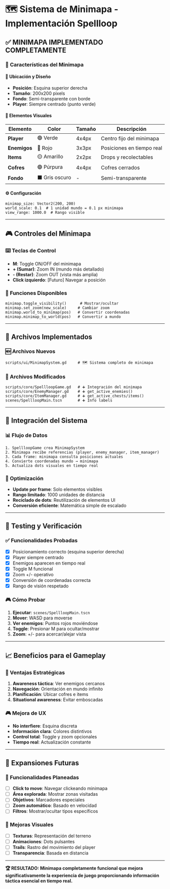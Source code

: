 # 🗺️ Sistema de Minimapa - Implementación Spellloop

## ✅ **MINIMAPA IMPLEMENTADO COMPLETAMENTE**

### 🎯 **Características del Minimapa**

#### **📍 Ubicación y Diseño**
- **Posición**: Esquina superior derecha
- **Tamaño**: 200x200 pixels
- **Fondo**: Semi-transparente con borde
- **Player**: Siempre centrado (punto verde)

#### **🎨 Elementos Visuales**

| Elemento | Color | Tamaño | Descripción |
|----------|-------|--------|-------------|
| **Player** | 🟢 Verde | 4x4px | Centro fijo del minimapa |
| **Enemigos** | 🔴 Rojo | 3x3px | Posiciones en tiempo real |
| **Items** | 🟡 Amarillo | 2x2px | Drops y recolectables |
| **Cofres** | 🟣 Púrpura | 4x4px | Cofres cerrados |
| **Fondo** | ⬛ Gris oscuro | - | Semi-transparente |

#### **⚙️ Configuración**
```gdscript
minimap_size: Vector2(200, 200)
world_scale: 0.1  # 1 unidad mundo = 0.1 px minimapa
view_range: 1000.0  # Rango visible
```

---

## 🎮 **Controles del Minimapa**

### **⌨️ Teclas de Control**
- **M**: Toggle ON/OFF del minimapa
- **+ (Sumar)**: Zoom IN (mundo más detallado)
- **- (Restar)**: Zoom OUT (vista más amplia)
- **Click izquierdo**: [Futuro] Navegar a posición

### **🔧 Funciones Disponibles**
```gdscript
minimap.toggle_visibility()      # Mostrar/ocultar
minimap.set_zoom(new_scale)     # Cambiar zoom  
minimap.world_to_minimap(pos)   # Convertir coordenadas
minimap.minimap_to_world(pos)   # Convertir a mundo
```

---

## 📁 **Archivos Implementados**

### **🆕 Archivos Nuevos**
```
scripts/ui/MinimapSystem.gd     # 🗺️ Sistema completo de minimapa
```

### **🔄 Archivos Modificados**
```
scripts/core/SpellloopGame.gd   # ➕ Integración del minimapa
scripts/core/EnemyManager.gd    # ➕ get_active_enemies()
scripts/core/ItemManager.gd     # ➕ get_active_chests/items()
scenes/SpellloopMain.tscn       # ➕ Info labels
```

---

## 🔗 **Integración del Sistema**

### **📊 Flujo de Datos**
```
1. SpellloopGame crea MinimapSystem
2. Minimapa recibe referencias (player, enemy_manager, item_manager)
3. Cada frame: minimapa consulta posiciones actuales
4. Convierte coordenadas mundo → minimapa
5. Actualiza dots visuales en tiempo real
```

### **🎯 Optimización**
- **Update por frame**: Solo elementos visibles
- **Rango limitado**: 1000 unidades de distancia
- **Reciclado de dots**: Reutilización de elementos UI
- **Conversión eficiente**: Matemática simple de escalado

---

## 🧪 **Testing y Verificación**

### **✅ Funcionalidades Probadas**
- [x] Posicionamiento correcto (esquina superior derecha)
- [x] Player siempre centrado
- [x] Enemigos aparecen en tiempo real
- [x] Toggle M funcional
- [x] Zoom +/- operativo
- [x] Conversión de coordenadas correcta
- [x] Rango de visión respetado

### **🎮 Cómo Probar**
1. **Ejecutar**: `scenes/SpellloopMain.tscn`
2. **Mover**: WASD para moverse
3. **Ver enemigos**: Puntos rojos moviéndose
4. **Toggle**: Presionar M para ocultar/mostrar
5. **Zoom**: +/- para acercar/alejar vista

---

## 📈 **Beneficios para el Gameplay**

### **🎯 Ventajas Estratégicas**
1. **Awareness táctica**: Ver enemigos cercanos
2. **Navegación**: Orientación en mundo infinito  
3. **Planificación**: Ubicar cofres e items
4. **Situational awareness**: Evitar emboscadas

### **🎮 Mejora de UX**
- **No interfiere**: Esquina discreta
- **Información clara**: Colores distintivos
- **Control total**: Toggle y zoom opcionales
- **Tiempo real**: Actualización constante

---

## 🔮 **Expansiones Futuras**

### **🎯 Funcionalidades Planeadas**
- [ ] **Click to move**: Navegar clickeando minimapa
- [ ] **Área explorada**: Mostrar zonas visitadas
- [ ] **Objetivos**: Marcadores especiales
- [ ] **Zoom automático**: Basado en velocidad
- [ ] **Filtros**: Mostrar/ocultar tipos específicos

### **🎨 Mejoras Visuales**
- [ ] **Texturas**: Representación del terreno
- [ ] **Animaciones**: Dots pulsantes
- [ ] **Trails**: Rastro del movimiento del player
- [ ] **Transparencia**: Basada en distancia

---

**🏆 RESULTADO: Minimapa completamente funcional que mejora significativamente la experiencia de juego proporcionando información táctica esencial en tiempo real.**